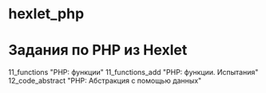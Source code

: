 # hexlet_php
Задания по PHP из Hexlet
=====================================
11_functions    "PHP: функции"
11_functions_add    "PHP: функции. Испытания"
12_code_abstract    "PHP: Абстракция с помощью данных"

